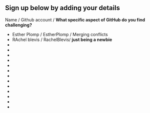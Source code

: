 ## Sign up below by adding your details

Name / Github account / **What specific aspect of GitHub do you find challenging?**
* Esther Plomp / EstherPlomp / Merging conflicts
* RAchel blevis / RachelBlevis/ **just being a newbie**
* 
* 
* 
* 
* 
* 
* 
* 
* 
* 
* 
* 
* 




